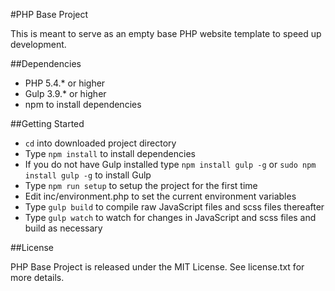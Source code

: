 #PHP Base Project

This is meant to serve as an empty base PHP website template to speed up development.

##Dependencies

* PHP 5.4.* or higher
* Gulp 3.9.* or higher 
* npm to install dependencies

##Getting Started

* `cd` into downloaded project directory
* Type `npm install` to install dependencies
* If you do not have Gulp installed type `npm install gulp -g` or `sudo npm install gulp -g` to install Gulp
* Type `npm run setup` to setup the project for the first time
* Edit inc/environment.php to set the current environment variables
* Type `gulp build` to compile raw JavaScript files and scss files thereafter
* Type `gulp watch` to watch for changes in JavaScript and scss files and build as necessary

##License

PHP Base Project is released under the MIT License. See license.txt for more details.
